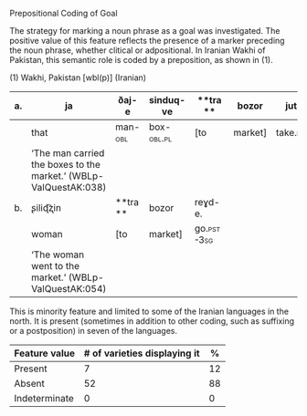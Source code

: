 Prepositional Coding of Goal

The strategy for marking a noun phrase as a goal was investigated. <span
id="_Hlk51060338" class="anchor"></span>The positive value of this
feature reflects the presence of a marker preceding the noun phrase,
whether clitical or adpositional. In Iranian Wakhi of Pakistan, this
semantic role is coded by a preposition, as shown in (1).

(1) <span id="_Ref12281344" class="anchor"></span>Wakhi, Pakistan
    \[wbl(p)\] (Iranian)

| a.  | ja                                                               | ðaj-e                                                 | sinduq-ve                                                | **tra **                                                 | bozor    | jut.                                                   |
|-----|------------------------------------------------------------------|-------------------------------------------------------|----------------------------------------------------------|----------------------------------------------------------|----------|--------------------------------------------------------|
|     | that                                                             | man-<span style="font-variant:small-caps;">obl</span> | box-<span style="font-variant:small-caps;">obl.pl</span> | \[to                                                     | market\] | take.<span style="font-variant:small-caps;">pst</span> |
|     | ‘The man carried the boxes to the market.’ (WBLp-ValQuestAK:038) |
| b.  | ʂiliɖ͡ʐin                                                         | **tra **                                              | bozor                                                    | reɣd-e.                                                  |          |                                                        |
|     | woman                                                            | \[to                                                  | market\]                                                 | go.<span style="font-variant:small-caps;">pst-3sg</span> |          |                                                        |
|     | ‘The woman went to the market.’ (WBLp-ValQuestAK:054)            |

This is minority feature and limited to some of the Iranian languages in
the north. It is present (sometimes in addition to other coding, such as
suffixing or a postposition) in seven of the languages.

| Feature value | \# of varieties displaying it | %   |
|---------------|-------------------------------|-----|
| Present       | 7                             | 12  |
| Absent        | 52                            | 88  |
| Indeterminate | 0                             | 0   |


